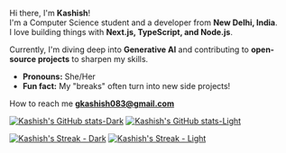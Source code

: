Hi there, I'm **Kashish**!  
I'm a Computer Science student and a developer from **New Delhi, India**.  
I love building things with **Next.js, TypeScript, and Node.js**.  

Currently, I'm diving deep into **Generative AI** and contributing to **open-source projects** to sharpen my skills.  

- **Pronouns:** She/Her  
- **Fun fact:** My "breaks" often turn into new side projects!   

 How to reach me **gkashish083@gmail.com**

[![Kashish's GitHub stats-Dark](https://github-readme-stats.vercel.app/api?username=kashish00208&show_icons=true&include_all_commits=true&theme=dark#gh-dark-mode-only)](https://github.com/anuraghazra/github-readme-stats#gh-dark-mode-only)
[![Kashish's GitHub stats-Light](https://github-readme-stats.vercel.app/api?username=kashish00208&show_icons=true&include_all_commits=true&theme=default#gh-light-mode-only)](https://github.com/anuraghazra/github-readme-stats#gh-light-mode-only)

[![Kashish's Streak - Dark](https://github-readme-streak-stats.herokuapp.com/?user=kashish00208&theme=dark#gh-dark-mode-only)](https://github.com/DenverCoder1/github-readme-streak-stats#gh-dark-mode-only)
[![Kashish's Streak - Light](https://github-readme-streak-stats.herokuapp.com/?user=kashish00208&theme=default#gh-light-mode-only)](https://github.com/DenverCoder1/github-readme-streak-stats#gh-light-mode-only)
